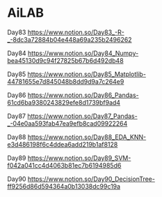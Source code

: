 # AiLAB
 
Day83 https://www.notion.so/Day83_-R-_-8dc3a72884b04e448a69a235b2496262

Day84 https://www.notion.so/Day84_Numpy-bea45130d9c94f27825b67b6d492db48

Day85 https://www.notion.so/Day85_Matplotlib-44781655e7d845048b8dd9d9a7c264e9

Day86 https://www.notion.so/Day86_Pandas-61cd6ba9380243829efe8d1739bf9ad4

Day87 https://www.notion.so/Day87_Pandas-_-04e0aa593fab47ea9efb8cad09922264

Day88 https://www.notion.so/Day88_EDA_KNN-e3d486198f6c4ddea6add219b1af8128

Day89 https://www.notion.so/Day89_SVM-f042a041cc4d4063b81ec7b6194985d6

Day90 https://www.notion.so/Day90_DecisionTree-ff9256d86d594364a0b13038dc99c19a
